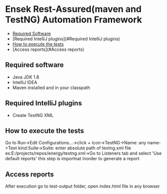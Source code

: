 # Ensek Rest-Assured(maven and TestNG) Automation Framework

* [Required Software](#required-software)
* [Required IntelliJ plugins](#Required IntelliJ plugins)
* [How to execute the tests](#how-to-execute-the-tests)
* [Access reports](#Access reports)

## Required software
* Java JDK 1.8
* IntelliJ IDEA
* Maven installed and in your classpath
## Required IntelliJ plugins
* Create TestNG XML

## How to execute the tests
Go to Run->Edit Configurations...->click + icon->TestNG->Name: any name->Test kind:Suite->Suite: enter absolute path of textng.xml file ex:E:/projects/repos/energy/testng.xml->Go to Listeners tab and select 'Use default reports' this step is importnat inorder to generate a report
## Access reports
After execution go to test-output folder, open index.html file in any browser
